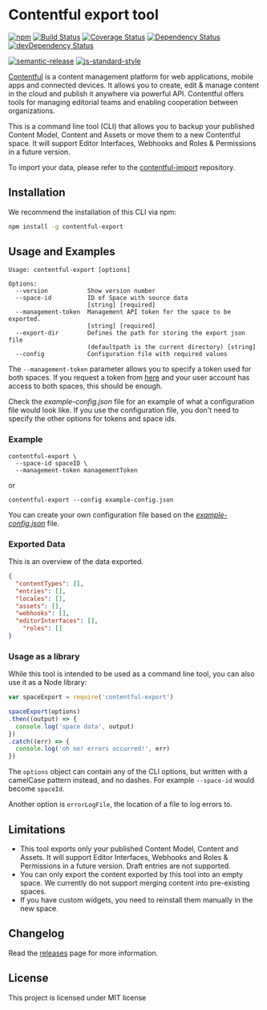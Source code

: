 # Contentful export tool

[![npm](https://img.shields.io/npm/v/contentful-export.svg)](https://www.npmjs.com/package/contentful-export) [![Build Status](https://travis-ci.org/contentful/contentful-export.svg?branch=master)](https://travis-ci.org/contentful/contentful-export) [![Coverage Status](https://coveralls.io/repos/github/contentful/contentful-export/badge.svg?branch=master)](https://coveralls.io/github/contentful/contentful-export?branch=master) [![Dependency Status](https://david-dm.org/contentful/contentful-export.svg)](https://david-dm.org/contentful/contentful-export) [![devDependency Status](https://david-dm.org/contentful/contentful-export/dev-status.svg)](https://david-dm.org/contentful/contentful-export#info=devDependencies)

[![semantic-release](https://img.shields.io/badge/%20%20%F0%9F%93%A6%F0%9F%9A%80-semantic--release-e10079.svg)](https://github.com/semantic-release/semantic-release) [![js-standard-style](https://img.shields.io/badge/code%20style-standard-brightgreen.svg)](http://standardjs.com/)

[Contentful][1] is a content management platform for web applications, mobile apps and connected devices. It allows you to create, edit & manage content in the cloud and publish it anywhere via powerful API. Contentful offers tools for managing editorial teams and enabling cooperation between organizations.

This is a command line tool (CLI) that allows you to backup your published Content Model, Content and Assets or move them to a new Contentful space. It will support Editor Interfaces, Webhooks and Roles & Permissions in a future version.

To import your data, please refer to the [contentful-import](https://github.com/contentful/contentful-import) repository.

## Installation

We recommend the installation of this CLI via npm:

```bash
npm install -g contentful-export
```

## Usage and Examples

```shell
Usage: contentful-export [options]

Options:
  --version           Show version number                              
  --space-id          ID of Space with source data           
                      [string] [required]
  --management-token  Management API token for the space to be exported.
                      [string] [required]
  --export-dir        Defines the path for storing the export json file
                      (defaultpath is the current directory) [string]
  --config            Configuration file with required values
```

The `--management-token` parameter allows you to specify a token used for both spaces. If you request a token from [here](https://www.contentful.com/developers/docs/references/authentication/) and your user account has access to both spaces, this should be enough.

Check the _example-config.json_ file for an example of what a configuration file would look like. If you use the configuration file, you don't need to specify the other options for tokens and space ids.

### Example

```shell
contentful-export \
  --space-id spaceID \
  --management-token managementToken
```

or

```shell
contentful-export --config example-config.json
```

You can create your own configuration file based on the [_example-config.json_](example-config.json) file.

### Exported Data

This is an overview of the data exported.

```json
{
  "contentTypes": [],
  "entries": [],
  "locales": [],
  "assets": [],
  "webhooks": [],
  "editorInterfaces": [],
	"roles": []
}
```

### Usage as a library

While this tool is intended to be used as a command line tool, you can also use it as a Node library:

```javascript
var spaceExport = require('contentful-export')

spaceExport(options)
.then((output) => {
  console.log('space data', output)
})
.catch((err) => {
  console.log('oh no! errors occurred!', err)
})
```

The `options` object can contain any of the CLI options, but written with a camelCase pattern instead, and no dashes. For example `--space-id` would become `spaceId`.

Another option is `errorLogFile`, the location of a file to log errors to.

## Limitations

- This tool exports only your published Content Model, Content and Assets. It will support Editor Interfaces, Webhooks and Roles & Permissions in a future version. Draft entries are not supported.
- You can only export the content exported by this tool into an empty space. We currently do not support merging content into pre-existing spaces.
- If you have custom widgets, you need to reinstall them manually in the new space.

## Changelog

Read the [releases](https://github.com/contentful/contentful-export/releases) page for more information.

## License

This project is licensed under MIT license

[1]: https://www.contentful.com
